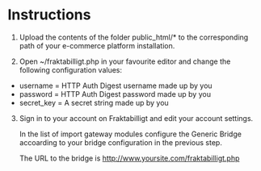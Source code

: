 # Instructions

1. Upload the contents of the folder public_html/* to the corresponding path of your e-commerce platform installation.

2. Open ~/fraktabilligt.php in your favourite editor and change the following configuration values:

  - username = HTTP Auth Digest username made up by you
  - password = HTTP Auth Digest password made up by you
  - secret_key = A secret string made up by you
    
3. Sign in to your account on Fraktabilligt and edit your account settings.

   In the list of import gateway modules configure the Generic Bridge accoarding to your bridge configuration in the previous step.
   
   The URL to the bridge is http://www.yoursite.com/fraktabilligt.php
